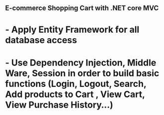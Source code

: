 ## E-commerce Shopping Cart with .NET core MVC

# - Apply Entity Framework for all database access
# - Use Dependency Injection, Middle Ware, Session in order to build basic functions (Login, Logout, Search, Add products  to Cart , View Cart, View Purchase History…)

